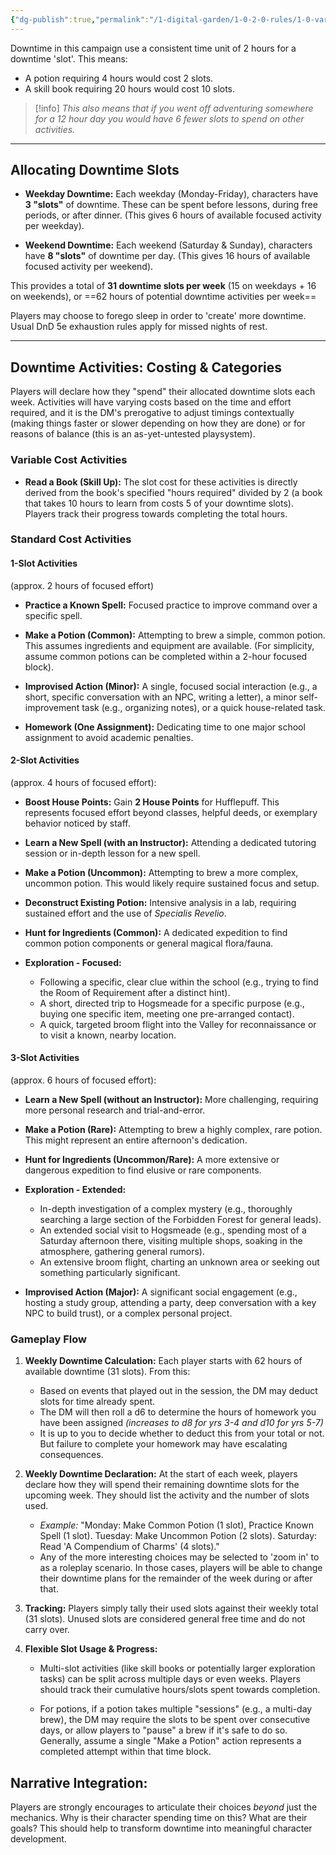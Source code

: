 ```yaml
---
{"dg-publish":true,"permalink":"/1-digital-garden/1-0-2-0-rules/1-0-variant-rules/01-13-downtime-mechanics/"}
---
```


Downtime in this campaign use a consistent time unit of 2 hours for a downtime 'slot'.  This means:

- A potion requiring 4 hours would cost 2 slots.  
- A skill book requiring 20 hours would cost 10 slots.

> [!info]
> *This also means that if you went off adventuring somewhere for a 12 hour day you would have 6 fewer slots to spend on other activities.*

---

## Allocating Downtime Slots

- **Weekday Downtime:** Each weekday (Monday-Friday), characters have **3 "slots"** of downtime. These can be spent before lessons, during free periods, or after dinner. (This gives 6 hours of available focused activity per weekday).
    
- **Weekend Downtime:** Each weekend (Saturday & Sunday), characters have **8 "slots"** of downtime per day. (This gives 16 hours of available focused activity per weekend).

This provides a total of **31 downtime slots per week** (15 on weekdays + 16 on weekends), or ==62 hours of potential downtime activities per week==

Players may choose to forego sleep in order to 'create' more downtime. Usual DnD 5e exhaustion rules apply for missed nights of rest.

---

## Downtime Activities: Costing & Categories

Players will declare how they "spend" their allocated downtime slots each week. Activities will have varying costs based on the time and effort required, and it is the DM's prerogative to adjust timings contextually (making things faster or slower depending on how they are done) or for reasons of balance (this is an as-yet-untested playsystem).

### Variable Cost Activities

- **Read a Book (Skill Up):** The slot cost for these activities is directly derived from the book's specified "hours required" divided by 2 (a book that takes 10 hours to learn from costs 5 of your downtime slots). Players track their progress towards completing the total hours.

### Standard Cost Activities

#### 1-Slot Activities 
(approx. 2 hours of focused effort)
   
   - **Practice a Known Spell:** Focused practice to improve command over a specific spell.

   - **Make a Potion (Common):** Attempting to brew a simple, common potion. This assumes ingredients and equipment are available. (For simplicity, assume common potions can be completed within a 2-hour focused block).
   
   - **Improvised Action (Minor):** A single, focused social interaction (e.g., a short, specific conversation with an NPC, writing a letter), a minor self-improvement task (e.g., organizing notes), or a quick house-related task.
   
   - **Homework (One Assignment):** Dedicating time to one major school assignment to avoid academic penalties.

#### 2-Slot Activities 
(approx. 4 hours of focused effort):
   
   - **Boost House Points:** Gain **2 House Points** for Hufflepuff. This represents focused effort beyond classes, helpful deeds, or exemplary behavior noticed by staff.

   - **Learn a New Spell (with an Instructor):** Attending a dedicated tutoring session or in-depth lesson for a new spell.
   
   - **Make a Potion (Uncommon):** Attempting to brew a more complex, uncommon potion. This would likely require sustained focus and setup.
   
   - **Deconstruct Existing Potion:** Intensive analysis in a lab, requiring sustained effort and the use of _Specialis Revelio_.
   
   - **Hunt for Ingredients (Common):** A dedicated expedition to find common potion components or general magical flora/fauna.
   
   - **Exploration - Focused:**
       - Following a specific, clear clue within the school (e.g., trying to find the Room of Requirement after a distinct hint).
       - A short, directed trip to Hogsmeade for a specific purpose (e.g., buying one specific item, meeting one pre-arranged contact).   
       - A quick, targeted broom flight into the Valley for reconnaissance or to visit a known, nearby location.

#### 3-Slot Activities 
(approx. 6 hours of focused effort):

   - **Learn a New Spell (without an Instructor):** More challenging, requiring more personal research and trial-and-error.

   - **Make a Potion (Rare):** Attempting to brew a highly complex, rare potion. This might represent an entire afternoon's dedication.

   - **Hunt for Ingredients (Uncommon/Rare):** A more extensive or dangerous expedition to find elusive or rare components.

   - **Exploration - Extended:**
       - In-depth investigation of a complex mystery (e.g., thoroughly searching a large section of the Forbidden Forest for general leads).
       - An extended social visit to Hogsmeade (e.g., spending most of a Saturday afternoon there, visiting multiple shops, soaking in the atmosphere, gathering general rumors).
       - An extensive broom flight, charting an unknown area or seeking out something particularly significant.

   - **Improvised Action (Major):** A significant social engagement (e.g., hosting a study group, attending a party, deep conversation with a key NPC to build trust), or a complex personal project.

### Gameplay Flow

1. **Weekly Downtime Calculation:** Each player starts with 62 hours of available downtime (31 slots). From this:
	- Based on events that played out in the session, the DM may deduct slots for time already spent.
	- The DM will then roll a d6 to determine the hours of homework you have been assigned *(increases to d8 for yrs 3-4 and d10 for yrs 5-7)*
	- It is up to you to decide whether to deduct this from your total or not. But failure to complete your homework may have escalating consequences.

2. **Weekly Downtime Declaration:** At the start of each week, players declare how they will spend their remaining downtime slots for the upcoming week. They should list the activity and the number of slots used.
    - _Example:_ "Monday: Make Common Potion (1 slot), Practice Known Spell (1 slot). Tuesday: Make Uncommon Potion (2 slots). Saturday: Read 'A Compendium of Charms' (4 slots)."
    - Any of the more interesting choices may be selected to 'zoom in' to as a roleplay scenario. In those cases, players will be able to change their downtime plans for the remainder of the week during or after that.

3. **Tracking:** Players simply tally their used slots against their weekly total (31 slots). Unused slots are considered general free time and do not carry over.
    
4. **Flexible Slot Usage & Progress:**
    - Multi-slot activities (like skill books or potentially larger exploration tasks) can be split across multiple days or even weeks. Players should track their cumulative hours/slots spent towards completion.

    - For potions, if a potion takes multiple "sessions" (e.g., a multi-day brew), the DM may require the slots to be spent over consecutive days, or allow players to "pause" a brew if it's safe to do so. Generally, assume a single "Make a Potion" action represents a completed attempt within that time block.

## Narrative Integration:
Players are strongly encourages to articulate their choices *beyond* just the mechanics. Why is their character spending time on this? What are their goals? This should help to transform downtime into meaningful character development.
